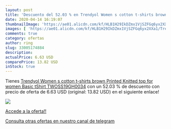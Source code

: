 ```yaml
---
layout: post
title: 'Descuento del 52.03 % en Trendyol Women s cotton t-shirts brown P'
date: 2020-04-14 16:19:07
thumbnailImage: 'https://ae01.alicdn.com/kf/HLB1H29IkDZmx1VjSZFGq6yx2XXa1/Trendyol-Women-s-cotton-t-shirts-brown-Printed-Knitted-top-for-women-Basic-tShirt-TWOSS19GH0034.jpg_350x350._SL200_.jpg'
images: [ 'https://ae01.alicdn.com/kf/HLB1H29IkDZmx1VjSZFGq6yx2XXa1/Trendyol-Women-s-cotton-t-shirts-brown-Printed-Knitted-top-for-women-Basic-tShirt-TWOSS19GH0034.jpg_350x350._SL200_.jpg' ]
comments: true
category: ofertas
author: ring
slug: 33005174884
description:
actualPrice: 6.63 USD
comparePrice: 13.82 USD
inStock: true
---
```


Tienes [Trendyol Women s cotton t-shirts brown Printed Knitted  top for women Basic tShirt TWOSS19GH0034](https://www.amazon.com/dp/33005174884/?tag=redken08-20) con un 52.03 % de descuento con precio de oferta de 6.63 USD (original: 13.82 USD) en el siguiente enlace!

[![](https://ae01.alicdn.com/kf/HLB1H29IkDZmx1VjSZFGq6yx2XXa1/Trendyol-Women-s-cotton-t-shirts-brown-Printed-Knitted-top-for-women-Basic-tShirt-TWOSS19GH0034.jpg_350x350._SL200_.jpg)](https://www.amazon.com/dp/33005174884/?tag=redken08-20)

[Accede a la oferta!!](https://www.amazon.com/dp/33005174884/?tag=redken08-20)

[Consulta otras ofertas en nuestro canal de telegram](https://t.me/s/ofertas25)
